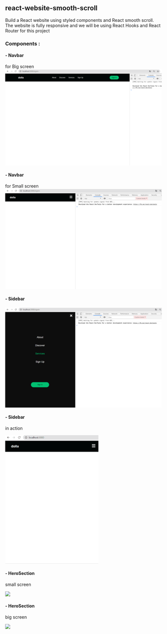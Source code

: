 ## react-website-smooth-scroll
Build a React website using styled components and React smooth scroll.
The website is fully responsive and we will be using React Hooks and React Router for this project

### Components : 
#### - Navbar
for Big screen 
<img src='public/screenshots/NavbarBigScreen.png'>
          
#### - Navbar
for Small screen
<img src='public/screenshots/NavbarSmallScreen.png'>
          
#### - Sidebar
<img src='public/screenshots/Sidebar.png'>

#### - Sidebar
in action

<img src='public/screenshots/Sidebar.gif' width=300>

#### - HeroSection 
small screen

<img src='public/screenshots/VideoBackgroundSmallScreen.gif' width=300>

#### - HeroSection 
big screen

<img src='public/screenshots/VideoBackgroundBigScreen.gif' width=600>
